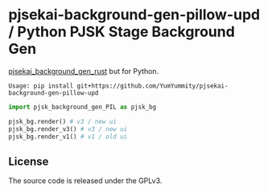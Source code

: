 # pjsekai-background-gen-pillow-upd / Python PJSK Stage Background Gen

[pjsekai_background_gen_rust](https://github.com/sevenc-nanashi/pjsekai_background_gen_rust) but for Python.

```
Usage: pip install git+https://github.com/YumYummity/pjsekai-background-gen-pillow-upd
```

```py
import pjsk_background_gen_PIL as pjsk_bg

pjsk_bg.render() # v3 / new ui
pjsk_bg.render_v3() # v3 / new ui
pjsk_bg.render_v1() # v1 / old ui
```

## License

The source code is released under the GPLv3.
